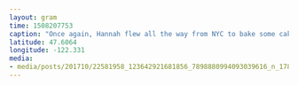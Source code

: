```yaml
---
layout: gram
time: 1508207753
caption: "Once again, Hannah flew all the way from NYC to bake some cakes for the people she loves. What lovely lady!"
latitude: 47.6064
longitude: -122.331
media:
- media/posts/201710/22581958_123642921681856_7898880994093039616_n_17845810150204823.jpg
---
```

